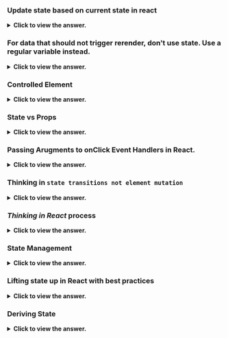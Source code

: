 ### Update state based on current state in react

<details>
  <summary> <b>Click to view the answer.</b> </summary>

- In React, when you need to update state based on the current state, it's recommended to use the functional form of setState() rather than relying on the previous state directly.

- This ensures that you're working with the most up-to-date state value and avoids potential issues related to asynchronous state updates.

**Here's an example to illustrate the potential issue:**

```javascript
import React, { useState } from "react";

function Counter() {
  const [count, setCount] = useState(0);

  const incrementCount = () => {
    setCount(count + 1); // Incorrect: Using count directly
  };

  const decrementCount = () => {
    setCount(count - 1); // Incorrect: Using count directly
  };

  return (
    <div>
      <h2>Count: {count}</h2>
      <button onClick={incrementCount}>Increment</button>
      <button onClick={decrementCount}>Decrement</button>
    </div>
  );
}

export default Counter;
```

- In this example, if the "Decrement" button is clicked multiple times in quick succession, React might batch the state updates, and `count` might not reflect the latest state value.

- As a result, you might not get the expected behavior of decrementing the count by 1 each time.

- To ensure that you're working with the most up-to-date state value, _it's best practice to use the functional form of `setState()` and rely on the previous state value provided as an argument to the updater function_:

```javascript
import React, { useState } from "react";

function Counter() {
  const [count, setCount] = useState(0);

  const incrementCount = () => {
    setCount((prevCount) => prevCount + 1); // Correct: Using functional form of setState
  };

  const decrementCount = () => {
    setCount((prevCount) => prevCount - 1); // Correct: Using functional form of setState
  };

  return (
    <div>
      <h2>Count: {count}</h2>
      <button onClick={incrementCount}>Increment</button>
      <button onClick={decrementCount}>Decrement</button>
    </div>
  );
}

export default Counter;
```

- Using the functional form of `setState()` ensures that you're always working with the most up-to-date state value, avoiding potential issues related to stale state or race conditions.

- It's a recommended best practice when updating state based on the current state value in React components.

</details>

### For data that should not trigger rerender, don't use state. Use a regular variable instead.

<details>
  <summary> <b>Click to view the answer.</b> </summary>

- When managing state in React, it's essential to differentiate between data that should trigger re-renders and data that should not.

- In React, changes to state or props typically trigger component re-renders, which can impact performance if unnecessary re-renders occur.

_Here's a breakdown of the concept:
_

1. **State vs. Regular Variables**:
   ![image](https://github.com/SanjeebLama/learning-in-public/assets/51410633/65edaaa6-ad20-48a0-9423-30cc07bd5db6)

   - State (managed via `useState` hook or `this.state` in class components) is used for data that influences the component's appearance or behavior and should trigger re-renders when updated.
   - Regular variables (declared using `let` or `const` outside the component function or class) are used for data that doesn't affect the component's rendering and doesn't need to trigger re-renders.

2. **Avoid Unnecessary Re-Renders**:

   - If data doesn't affect the component's rendering, there's no need to store it in state. Using state for such data can lead to unnecessary re-renders when that data changes, even if those changes don't impact the UI.
   - By using regular variables for non-rendering data, you can prevent unnecessary re-renders and optimize the performance of your React components.

3. **Example**:

   ```javascript
   import React from "react";

   function Counter() {
     // State for count, which affects the rendering
     const [count, setCount] = React.useState(0);

     // Regular variable for non-rendering data (does not trigger re-renders)
     const incrementAmount = 5;

     const incrementCount = () => {
       setCount((prevCount) => prevCount + incrementAmount);
     };

     return (
       <div>
         <h2>Count: {count}</h2>
         <button onClick={incrementCount}>Increment</button>
       </div>
     );
   }

   export default Counter;
   ```

- In this example, `count` is stored in state because it affects the rendering of the `Counter` component.
- However, `incrementAmount` is a regular variable because it doesn't influence the component's appearance or behavior and doesn't need to trigger re-renders.
- By using a regular variable for `incrementAmount`, we avoid unnecessary re-renders caused by changes to this value.

</details>

### Controlled Element

<details>
  <summary> <b>Click to view the answer.</b> </summary>

- Controlled components in React are form elements whose values are controlled by _React state_.

- This means that the value of the input element is controlled by React's state, and any changes to the input value are handled by updating the state.

- Controlled components offer a powerful way to manage form data and ensure that the state and UI remain synchronized.

**Here's an example of how to create a controlled component in React and some best practices to follow:**

```jsx
import React, { useState } from "react";

function ControlledForm() {
  // Initialize state for form input
  const [formData, setFormData] = useState({
    username: "",
    email: "",
  });

  // Event handler for input changes
  const handleChange = (event) => {
    // Update state with new input value
    setFormData({
      ...formData,
      [event.target.name]: event.target.value,
    });
  };

  // Event handler for form submission
  const handleSubmit = (event) => {
    event.preventDefault();
    // Handle form submission with current form data
    console.log("Form submitted:", formData);
  };

  return (
    <form onSubmit={handleSubmit}>
      <label>
        Username:
        <input
          type="text"
          name="username"
          value={formData.username}
          onChange={handleChange}
        />
      </label>
      <br />
      <label>
        Email:
        <input
          type="email"
          name="email"
          value={formData.email}
          onChange={handleChange}
        />
      </label>
      <br />
      <button type="submit">Submit</button>
    </form>
  );
}

export default ControlledForm;
```

In this example:

- We use the `useState` hook to initialize state for the form input fields (`username` and `email`).
- Each input element has a `value` attribute that is set to the corresponding value from state (`formData.username` and `formData.email`).
- We define an `onChange` event handler (`handleChange`) that updates the state (`formData`) whenever the input value changes.
- The form has an `onSubmit` event handler (`handleSubmit`) that prevents the default form submission behavior and logs the current form data to the console.
- By following these best practices, we ensure that the form elements are controlled by React state, and any changes to the input values are handled and reflected in the state. This helps maintain a single source of truth for the form data and ensures that the UI remains synchronized with the state. Additionally, we handle form submission in a controlled manner, enabling validation, error handling, and other logic as needed.

</details>

### State vs Props

<details>
  <summary> <b>Click to view the answer.</b> </summary>

> Updating state causes component to re-render and Receiving new props causes the component to re-render, usually when the parent's state has been updated.

| Aspect             | Props                                                                                 | State                                                                                                                                    |
| ------------------ | ------------------------------------------------------------------------------------- | ---------------------------------------------------------------------------------------------------------------------------------------- |
| **Definition**     | External data passed into a component.                                                | Internal data managed by a component.                                                                                                    |
| **Scope**          | Received from parent component.                                                       | Local to the component where it is declared.                                                                                             |
| **Mutability**     | Immutable. Cannot be modified by the component receiving them.                        | Mutable. Can be updated using setState() in functional components or this.setState() in class components.                                |
| **Initialization** | Provided by the parent component when the child component is rendered.                | Initialized internally within the component, typically using useState() hook in functional components or this.state in class components. |
| **Usage**          | Mainly used for passing data from parent to child components.                         | Used for managing dynamic data within a component, such as user input, UI state, or data fetched from APIs.                              |
| **Updating**       | Changes in props trigger re-renders in the component receiving them.                  | Changes in state trigger re-renders in the component where it is declared.                                                               |
| **Access**         | Accessed via props object in functional components or this.props in class components. | Accessed directly within the component using useState hook or this.state in class components.                                            |

This table summarizes the key differences between props and state in React, including their definitions, scope, mutability, initialization, usage, updating behavior, and access methods. Understanding these differences is essential for effective React component development.

</details>

### Passing Arugments to onClick Event Handlers in React.

<details>
  <summary> <b>Click to view the answer.</b> </summary>

- Using `onClick={() => handleCardClick(card.id)}` is a common pattern in React when you need to pass arguments to event handler functions.

- This approach ensures that the `handleCardClick` function is called with the correct `card.id` when the `onClick` event occurs.

- _However, directly passing `handleCardClick(card.id)` like `onClick={handleCardClick(card.id)}` will not work as expected._ Here's why:

1. **Function Invocation vs. Function Reference**:

   - In React, event handlers like `onClick` expect a function reference rather than the result of a function call.
   - When you use `onClick={handleCardClick(card.id)}`, you're actually invoking `handleCardClick` immediately during the rendering phase, rather than waiting for the click event.
   - This means that `handleCardClick(card.id)` will be executed when the component renders, not when the user clicks the card.

<details>
  <summary> <b>Function invocation and function reference meaning</b> </summary>

Function invocation and function reference are concepts in programming, particularly in JavaScript, that relate to _how functions are called or used_.

1. **Function Invocation**:

   - Function invocation refers to the act of calling or executing a function to perform a specific task.
   - When a function is invoked, its code block is executed, and any parameters passed to the function are evaluated.
   - In JavaScript, function invocation typically involves using parentheses `()` after the function name, along with any arguments passed inside the parentheses.
   - Example:

     ```javascript
     function sayHello(name) {
       console.log(`Hello, ${name}!`);
     }

     sayHello("John"); // Function invocation: Calling the sayHello function with the argument "John"
     ```

2. **Function Reference**:

   - Function reference refers to a value that points to the location in memory where a function is stored.
   - In JavaScript, functions are first-class citizens, which means they can be assigned to variables, passed as arguments to other functions, and returned from other functions.
   - A function reference is essentially a variable that holds a reference to a function, allowing you to call the function later by using the variable name followed by parentheses.
   - Example:

     ```javascript
     function sayHello(name) {
       console.log(`Hello, ${name}!`);
     }

     const helloFunction = sayHello; // Assigning the sayHello function to the helloFunction variable
     helloFunction("John"); // Function reference: Calling the function using the helloFunction variable
     ```

In summary, function invocation involves calling a function to execute its code, typically using parentheses, while function reference involves storing a reference to a function in a variable, which can then be used to call the function later. Understanding these concepts is essential for effectively working with functions in JavaScript and other programming languages.

</details>

2. **Closure Over Variables**:
   - Using an arrow function in the `onClick` attribute (`onClick={() => handleCardClick(card.id)}`) creates a closure over the `card.id` variable, ensuring that the correct `card.id` is captured and passed to the `handleCardClick` function when the click event occurs.
   - This approach delays the execution of `handleCardClick` until the click event happens, ensuring that the correct `card.id` is used.

In summary, using `onClick={() => handleCardClick(card.id)}` ensures that `handleCardClick` is called with the correct `card.id` when the card is clicked, while directly passing `handleCardClick(card.id)` would execute the function immediately and not wait for the click event.

</details>

### Thinking in `state transitions not element mutation`

<details>
  <summary> <b>Click to view the answer.</b> </summary>

> "Thinking in state transitions, not element mutation" emphasizes the importance of managing state changes in React by updating state variables rather than directly mutating the DOM elements.

In short:

- **State Transitions**: Focus on updating React component state to reflect changes in the application's data or UI state.
- **Element Mutation**: Avoid directly manipulating or mutating DOM elements, as this can lead to inconsistent UI states and unpredictable behavior.

> By following this principle, you ensure that your React components remain predictable, maintainable, and easier to debug, as state changes are managed through React's state management mechanisms rather than direct DOM manipulation.

- Let's consider a simple example where we have a counter component in React.
- We'll explore the difference between thinking in state transitions and directly mutating elements.

1. **Thinking in State Transitions**:

```jsx
import React, { useState } from "react";

function Counter() {
  const [count, setCount] = useState(0);

  const incrementCount = () => {
    setCount((prevCount) => prevCount + 1);
  };

  return (
    <div>
      <p>Count: {count}</p>
      <button onClick={incrementCount}>Increment</button>
    </div>
  );
}

export default Counter;
```

In this example:

- We use `useState` to manage the state of the counter.
- When the "Increment" button is clicked, the `incrementCount` function is called, which updates the state by incrementing the count value using the `setCount` function.
- React re-renders the component with the updated count value, reflecting the state transition.

2. **Directly Mutating Elements**:

```jsx
import React, { useState } from "react";

function Counter() {
  let count = 0; // Initial count value

  const incrementCount = () => {
    count++; // Directly mutating the count variable
    // This will NOT trigger a re-render in React
    document.getElementById("count").innerText = count; // Directly mutating the DOM element
  };

  return (
    <div>
      <p>
        Count: <span id="count">0</span>
      </p>
      <button onClick={incrementCount}>Increment</button>
    </div>
  );
}

export default Counter;
```

In this example:

- We're directly mutating the `count` variable when the "Increment" button is clicked.
- We're also directly mutating the DOM element with the id "count" to update its text content.
- This approach directly manipulates state and DOM elements, bypassing React's state management mechanism.
- Directly mutating state variables and DOM elements like this can lead to inconsistencies, unexpected behavior, and can make the code harder to reason about and maintain.

In summary, thinking in state transitions involves updating React component state using state management functions like `setState` or hooks like `useState`, while avoiding direct mutation of state variables or DOM elements. This approach ensures that your React components remain predictable and maintainable, with state changes properly managed by React's reconciliation mechanism.

</details>

### _Thinking in React_ process

<details>
  <summary> <b>Click to view the answer.</b> </summary>
"_Thinking in React_" is a process that emphasizes understanding and approaching UI development in React.js by breaking it down into several steps:

![image](https://github.com/SanjeebLama/learning-in-public/assets/51410633/d7093037-d76b-463a-869b-6494b1a982d8)

1. **Start with a Mock**: Begin by visualizing the UI design or sketching it out to understand the components needed and their interactions.

2. **Identify Components**: Break down the UI into reusable components based on their responsibilities and functionalities.

3. **Build a Static Version**: Create a static version of the UI with React components but without any interactivity or state management. This helps establish the component hierarchy and structure.

4. **Identify the Minimal (but complete) Representation of UI State**: Determine the minimal set of state that your app needs to render the UI correctly. This includes identifying the data that should be stored in state and passed down as props.

5. **Define the Data Flow**: Understand how data flows through the components hierarchy and how state is managed. Decide which components should hold state and where it should be passed down via props.

6. **Add Interactivity**: Introduce interactivity by adding event handlers, state management, and data flow mechanisms to make the UI dynamic and responsive.

7. **Test Components Independently**: Test each component in isolation to ensure it behaves as expected and is reusable.

8. **Refactor and Optimize**: Refactor the code, optimize performance, and improve maintainability by removing duplicate code and optimizing rendering.

By following the "Thinking in React" process, developers can effectively design, develop, and maintain React applications, resulting in more scalable, modular, and maintainable codebases.

</details>

### State Management

<details>
  <summary> <b>Click to view the answer.</b> </summary>

- State management in React refers to the management and manipulation of the state data within a React application. _deciding when to create pieces of state, what types of state are necessary, where to place each piece of state, and how data flows through app_

- State represents the current condition or data of a component and can be altered over time in response to user actions, server responses, or other events.

- Proper state management is crucial for building complex and interactive user interfaces while maintaining code organization, performance, and scalability.

**Let's use a simpler analogy:** managing a smart home with different rooms and appliances.\*\*\*\*

1. **Smart Home (React Application)**:

   - Imagine your React application as a smart home system that you control from a central hub.
   - The smart home system oversees the entire house, just like your React application manages all its components.

2. **Rooms and Appliances (Components)**:

   - Each room in your house represents a React component. For example, you might have a living room, kitchen, bedroom, and bathroom.
   - Within each room, you have different appliances such as lights, TVs, thermostats, and speakers. These appliances represent individual components within the React application.

3. **States of Appliances (State)**:

   - The state of an appliance represents its current condition or setting. For example, the state of a light bulb could be either on or off, and the state of a thermostat could be the desired temperature.
   - Just like in React, the state of an appliance (component) determines how it behaves and appears.

4. **Defining State and Passing Props**:

   - Each appliance (component) may have its own state. For example, the light bulb component would have state to track whether it's on or off.
   - State should be defined at the lowest level necessary. For instance, the light bulb component should manage its own state for its on/off status.
   - If information needs to be shared among multiple components (e.g., the current temperature set by the thermostat), it should be lifted up to a common ancestor component and passed down as props.
   - For example, the thermostat component might pass the current temperature setting down to the individual room components.

5. **Creating Subcomponents**:
   - If a room or appliance becomes too complex or contains multiple functionalities, consider breaking it down into smaller subcomponents.
   - For instance, the TV in the living room might have subcomponents for volume control, channel selection, and power.
   - Subcomponents help modularize your application, making it easier to manage and maintain.

- In summary, managing state in a React application can be compared to managing a smart home with different rooms and appliances.

- Each room and appliance represents a component, with its own state determining its behavior.

- State should be defined at the appropriate level and shared as needed using props, and subcomponents can be created to break down complex components into smaller, more manageable parts.

**Some best practices for state management in React:**

1. **Use Local Component State**: For managing state that is local to a specific component and doesn't need to be shared with other components, use React's built-in state management with the `useState` hook or `setState` method in class components.

2. **Avoid Excessive State**: Keep the amount of state within your components minimal and focused. Avoid storing unnecessary data in state that doesn't directly affect the component's rendering or behavior.

3. **Lift State Up**: When multiple components need access to the same state or need to synchronize their state, consider lifting the state up to a common ancestor component. This promotes data sharing and avoids prop drilling.

4. **Use Context API**: React's Context API allows you to share state across multiple components without explicitly passing props through every level of the component tree. It's useful for managing global or application-level state.

5. **Consider State Management Libraries**: For complex state management needs, consider using external state management libraries like Redux, MobX, or Recoil. These libraries provide centralized state management solutions with features like time-travel debugging, middleware support, and more.

6. **Normalize State Shape**: Organize your state data in a normalized shape, especially when dealing with relational or nested data structures. This helps in avoiding redundant data and simplifies state updates.

7. **Immutable Updates**: When updating state, always use immutable techniques to ensure that the original state remains unchanged. This helps prevent bugs related to state mutations and makes it easier to track state changes.

8. **Separation of Concerns**: Maintain a clear separation between UI state (component-level state) and application state (global state). UI state should be managed within individual components, while application state should be managed at a higher level, possibly using state management libraries.

9. **Optimize Rendering**: Minimize unnecessary re-renders by optimizing state updates and using techniques like memoization (with `React.memo` or `useMemo`) and shouldComponentUpdate (in class components) to prevent unnecessary rendering.

10. **Testing**: Write tests to verify the behavior of components and state management logic. Test both the initial rendering and state changes to ensure that components behave as expected under different scenarios.

By following these best practices, you can effectively manage state in your React applications, leading to cleaner, more maintainable code and better user experiences.

</details>

### Lifting state up in React with best practices

<details>
  <summary> <b>Click to view the answer.</b> </summary>

- Lifting state up in React is a technique used to manage shared state among multiple components by moving the state to a common ancestor component.

- This allows different child components to access and update the shared state as needed.

![image](https://github.com/SanjeebLama/learning-in-public/assets/51410633/cff06b00-f748-4199-8abf-596b53ee7bfe)

**Example**:

- Let's say we have a simple counter application with two buttons: one for incrementing the counter and one for decrementing it.

- We want both buttons to interact with the same counter value.

```tsx
import React, { useState } from "react";

function Counter() {
  const [count, setCount] = useState(0);

  const increment = () => {
    setCount(count + 1);
  };

  const decrement = () => {
    setCount(count - 1);
  };

  return (
    <div>
      <h2>Counter: {count}</h2>
      <button onClick={increment}>Increment</button>
      <button onClick={decrement}>Decrement</button>
    </div>
  );
}

export default Counter;
```

- In this example, the `count` state is managed within the `Counter` component.

- _However, what if we want to use the counter value in another component as well? We can lift the `count` state up to a common ancestor component and pass it down to the `Counter` component as a prop_.

```tsx
import React, { useState } from "react";
import Counter from "./Counter";

function App() {
  const [count, setCount] = useState(0);

  return (
    <div>
      <h1>Counter App</h1>
      <Counter count={count} setCount={setCount} />
      <p>Counter Value: {count}</p>
    </div>
  );
}

export default App;
```

- Now, the `App` component manages the `count` state, and it passes down both the `count` value and the `setCount` function as props to the `Counter` component.

- This way, both the `Counter` component and the `App` component can interact with the same counter value.

Here's how the `Counter` component would look like in TypeScript with JSX (`.tsx`):

```tsx
import React from "react";

interface CounterProps {
  count: number;
  setCount: React.Dispatch<React.SetStateAction<number>>;
}

const Counter: React.FC<CounterProps> = ({ count, setCount }) => {
  const increment = () => {
    setCount(count + 1);
  };

  const decrement = () => {
    setCount(count - 1);
  };

  return (
    <div>
      <h2>Counter: {count}</h2>
      <button onClick={increment}>Increment</button>
      <button onClick={decrement}>Decrement</button>
    </div>
  );
};

export default Counter;
```

- We define a TypeScript interface `CounterProps` to specify the props expected by the `Counter` component. It includes a `count` prop of type `number` and a `setCount` prop of type `React.Dispatch<React.SetStateAction<number>>`. This type is used to represent the function returned by `useState` that can update the `count` state.

- We declare the `Counter` component as a functional component (`React.FC`) that takes `CounterProps` as its props.

- Within the component, we use destructuring to access the `count` and `setCount` props.

- The `increment` and `decrement` functions update the `count` state using the `setCount` function.

**Importance and Best Practices**:

1. **Data Sharing**:

   - Lifting state up enables components to share data and communicate with each other.

   - This is especially useful when multiple components need access to the same data.

2. **Single Source of Truth**:

   - By lifting state up to a common ancestor component, you maintain a single source of truth for the shared state.

   - This helps prevent data inconsistencies and makes your application easier to understand and maintain.

3. **Flexibility**:

   - Lifting state up allows you to easily reorganize and refactor your components without having to rewrite state management logic.

   - It promotes a more flexible and scalable codebase.

4. **Performance**:

   - Lifting state up can also improve performance by reducing unnecessary re-renders of components lower in the component tree.

   - If a state value changes, only the components that depend on that state will re-render, rather than the entire subtree.

In summary, lifting state up is a powerful pattern in React that promotes data sharing, maintainability, flexibility, and performance in your applications. It's important to identify when to lift state up based on your application's requirements and to follow best practices to ensure clean and efficient code.

</details>

### Deriving State

<details>
  <summary> <b>Click to view the answer.</b> </summary>

![image](https://github.com/SanjeebLama/learning-in-public/assets/51410633/11aa226e-ce4f-45f0-91bd-3f17c8c0040a)

Deriving state in React involves calculating new state values based on existing state or props. It's essential to approach state derivation with care to ensure your components remain efficient, maintainable, and bug-free. Let's discuss some common pitfalls, best practices, and examples:

### Bad Practices:

1. **Direct Mutation of State**:

   - **Bad Code**:

     ```tsx
     const [count, setCount] = useState(0);

     // Increment count by 1 directly
     const handleIncrement = () => {
       count++; // Directly mutating state
       setCount(count);
     };
     ```

   - **Explanation**: Directly mutating state without using the `setCount` function can lead to unexpected behavior, as React may not detect the change and trigger a re-render.

2. **State Derivation Based on Outdated State**:

   - **Bad Code**:

     ```tsx
     const [count, setCount] = useState(0);

     // Increment count by 1 based on outdated state
     const handleIncrement = () => {
       setCount(count + 1); // Based on outdated state
     };
     ```

   - **Explanation**: When deriving new state based on existing state, always use the updater function form of `setState` to ensure you're working with the latest state value.

### Best Practices:

1. **Using Updater Function with useState**:

   - **Good Code**:

     ```tsx
     const [count, setCount] = useState(0);

     // Increment count by 1 using updater function
     const handleIncrement = () => {
       setCount((prevCount) => prevCount + 1);
     };
     ```

   - **Explanation**: Use the updater function provided by `useState` to derive new state based on the previous state. This ensures that you're always working with the latest state value.

2. **Memoization for Complex Derivations**:

   - **Good Code**:

     ```tsx
     const [data, setData] = useState(initialData);

     // Derive filteredData based on data using useMemo
     const filteredData = useMemo(() => {
       return data.filter((item) => item.isActive);
     }, [data]);
     ```

   - **Explanation**: For complex state derivations, consider using `useMemo` hook to memoize the derived value. This prevents unnecessary recalculations and improves performance, especially in components with frequent re-renders.

3. **Separation of Concerns**:

   - **Good Code**:

     ```tsx
     const [inputValue, setInputValue] = useState("");
     const [filteredData, setFilteredData] = useState([]);

     // Update inputValue based on user input
     const handleInputChange = (e: React.ChangeEvent<HTMLInputElement>) => {
       setInputValue(e.target.value);
     };

     // Derive filteredData based on inputValue
     useEffect(() => {
       const filtered = originalData.filter((item) =>
         item.name.includes(inputValue)
       );
       setFilteredData(filtered);
     }, [inputValue]);
     ```

   - **Explanation**: Separate state management concerns and derived state calculations into separate variables and functions. This improves code readability, maintainability, and debugging.

### Conclusion:

- When deriving state in React components, always ensure that you're following best practices to maintain code quality, performance, and reliability.

- Avoid direct mutation of state, use updater functions provided by `useState`, consider memoization for complex state derivations, and separate concerns for better code organization.

- By adhering to these practices, you can create React components that are efficient, robust, and easy to maintain.

</details>
